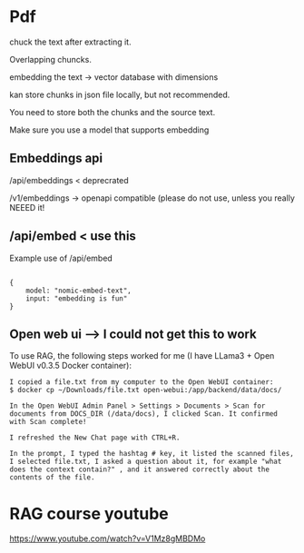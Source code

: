 # Pdf
chuck the text after extracting it.

Overlapping chuncks.

embedding the text -> vector database with dimensions

kan store chunks in json file locally, but not recommended.

You need to store both the chunks and the source text.

Make sure you use a model that supports embedding



## Embeddings api

/api/embeddings < deprecrated

/v1/embeddings -> openapi compatible (please do not use, unless you really NEEED it!

/api/embed < use this
----
Example use of /api/embed
```

{
    model: "nomic-embed-text",
    input: "embedding is fun"
}
```


## Open web ui --> I could not get this to work


To use RAG, the following steps worked for me (I have LLama3 + Open WebUI v0.3.5 Docker container):

    I copied a file.txt from my computer to the Open WebUI container:
    $ docker cp ~/Downloads/file.txt open-webui:/app/backend/data/docs/

    In the Open WebUI Admin Panel > Settings > Documents > Scan for documents from DOCS_DIR (/data/docs), I clicked Scan. It confirmed with Scan complete!

    I refreshed the New Chat page with CTRL+R.

    In the prompt, I typed the hashtag # key, it listed the scanned files, I selected file.txt, I asked a question about it, for example "what does the context contain?" , and it answered correctly about the contents of the file.


# RAG course youtube
https://www.youtube.com/watch?v=V1Mz8gMBDMo